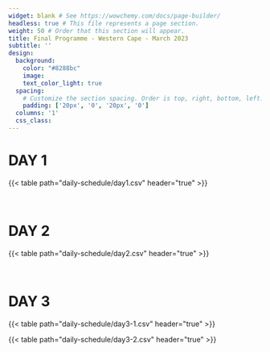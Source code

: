 ```yaml
---
widget: blank # See https://wowchemy.com/docs/page-builder/
headless: true # This file represents a page section.
weight: 50 # Order that this section will appear.
title: Final Programme - Western Cape - March 2023
subtitle: ''
design:
  background:
    color: "#8288bc"
    image: 
    text_color_light: true
  spacing:
    # Customize the section spacing. Order is top, right, bottom, left.
    padding: ['20px', '0', '20px', '0']
  columns: '1'
  css_class: 
---
```



# DAY 1

{{< table path="daily-schedule/day1.csv" header="true" >}}

<br>

# DAY 2 

{{< table path="daily-schedule/day2.csv" header="true" >}}

<br>

# DAY 3

{{< table path="daily-schedule/day3-1.csv" header="true" >}}

{{< table path="daily-schedule/day3-2.csv" header="true" >}}
